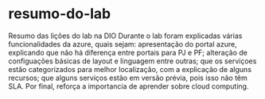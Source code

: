 # resumo-do-lab
Resumo das lições do lab na DIO
Durante o lab foram explicadas várias funcionalidades da azure, quais sejam: apresentação do portal azure, explicando que não há diferença entre portais para PJ e PF; alteração de configuações básicas de layout e linguagem entre outras; que os serviçoes estão categorizados para melhor localização, com a explicação de alguns recursos; que alguns serviços estão em versão prévia, pois isso não têm SLA. Por final, reforça a importancia de aprender sobre cloud computing.
